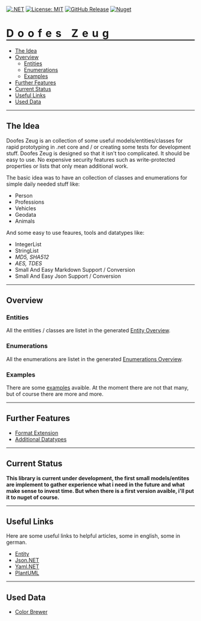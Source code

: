 [![.NET](https://github.com/ObiWanLansi/DoofesZeug/actions/workflows/dotnet.yml/badge.svg)](https://github.com/ObiWanLansi/DoofesZeug/actions/workflows/dotnet.yml)
[![License: MIT](https://img.shields.io/badge/License-MIT-yellow.svg)](https://github.com/ObiWanLansi/DoofesZeug/blob/main/LICENSE)
[![GitHub Release](https://img.shields.io/github/v/release/ObiWanLansi/DoofesZeug?label=GitHub)](https://github.com/ObiWanLansi/DoofesZeug/releases)
[![Nuget](https://img.shields.io/nuget/v/DoofesZeug?label=NuGet)](https://www.nuget.org/packages/DoofesZeug/)

<h1 style="font-weight:bold; letter-spacing: 10px; border-bottom: 2px solid black;">Doofes Zeug</h1>

- [The Idea](#the-idea)
- [Overview](#overview)
  - [Entities](#entities)
  - [Enumerations](#enumerations)
  - [Examples](#examples)
- [Further Features](#further-features)
- [Current Status](#current-status)
- [Useful Links](#useful-links)
- [Used Data](#used-data)

---

## The Idea

Doofes Zeug is an collection of some useful models/entities/classes for rapid prototyping in .net core
and / or creating some tests for development stuff. Doofes Zeug is designed so that it isn't too complicated. 
It should be easy to use. No expensive security features such as write-protected properties or lists that 
only mean additional work.

The basic idea was to have an collection of classes and enumerations for simple daily needed stuff like:

- Person
- Professions
- Vehicles
- Geodata
- Animals

And some easy to use feaures, tools and datatypes like:

- IntegerList
- StringList
- *MD5, SHA512*
- *AES, TDES*
- Small And Easy Markdown Support / Conversion
- Small And Easy Json Support / Conversion

---

## Overview

### Entities

All the entities / classes are listet in the generated [Entity Overview](./Documentation/Generated/Entities/README.md).

### Enumerations

All the enumerations are listet in the generated [Enumerations Overview](./Documentation/Generated/Enumerations/README.md).


### Examples

There are some [examples](./DoofesZeug.TestConsole/Src/Examples) avaible. At the moment there are not that many, but of course there are more and more.

---

## Further Features

- [Format Extension](./Documentation/Features/FormatExtension.md)
- [Additional Datatypes](./Documentation/Features/AdditionalDatatypes.md)

---

## Current Status

**This library is current under development, the first small models/entites are implement 
to gather experience what i need in the future and what make sense to invest time.
But when there is a first version avaible, i'll put it to nuget of course.**

---

## Useful Links

Here are some useful links to helpful articles, some in english, some in german.

- [Entity](https://de.wikipedia.org/wiki/Entit%C3%A4t_(Informatik))
- [Json.NET](https://www.newtonsoft.com/json)
- [Yaml.NET](https://github.com/aaubry/YamlDotNet)
- [PlantUML](https://plantuml.com/en/)

---

## Used Data

- [Color Brewer](https://colorbrewer2.org/)
